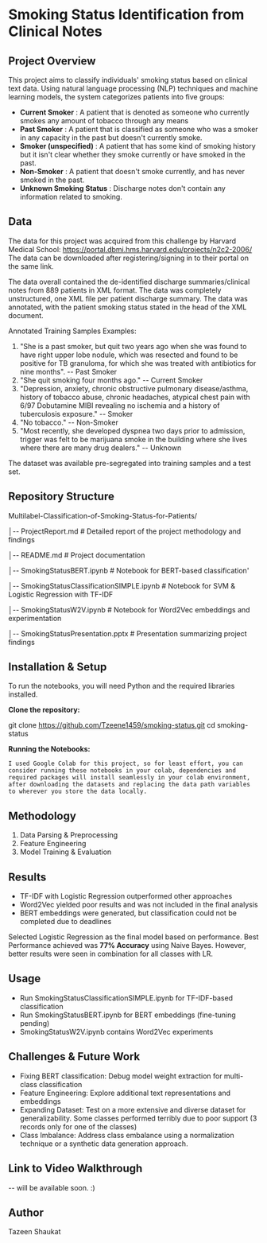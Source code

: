 # Smoking Status Identification from Clinical Notes  

## Project Overview  
This project aims to classify individuals' smoking status based on clinical text data. Using natural language processing (NLP) techniques and machine learning models, the system categorizes patients into five groups:  

- **Current Smoker**  : A patient that is denoted as someone who currently smokes any amount of tobacco through any means
- **Past Smoker**  :  A patient that is classified as someone who was a smoker in any capacity in the past but doesn't currently smoke. 
- **Smoker (unspecified)**  : A patient that has some kind of smoking history but it isn't clear whether they smoke currently or have smoked in the past.
- **Non-Smoker**  : A patient that doesn't smoke currently, and has never smoked in the past.
- **Unknown Smoking Status**  : Discharge notes don't contain any information related to smoking. 



## Data 

The data for this project was acquired from this challenge by Harvard Medical School: https://portal.dbmi.hms.harvard.edu/projects/n2c2-2006/ The data can be downloaded after registering/signing in to their portal on the same link. 

The data overall contained the de-identified discharge summaries/clinical notes from 889 patients in XML format. The data was completely unstructured, one XML file per patient discharge summary. The data was annotated, with the patient smoking status stated in the head of the XML document. 

Annotated Training Samples Examples:

1. "She is a past smoker, but quit two years ago when she was found to have right upper lobe nodule, which was resected and found to be positive for TB granuloma, for which she was treated with antibiotics for nine months". -- Past Smoker
2. "She quit smoking four months ago." -- Current Smoker
3. "Depression, anxiety, chronic obstructive pulmonary disease/asthma, history of tobacco abuse, chronic headaches, atypical chest pain with 6/97 Dobutamine MIBI revealing no ischemia and a history of tuberculosis exposure." -- Smoker
4. "No tobacco." -- Non-Smoker
5. "Most recently, she developed dyspnea two days prior to admission, trigger was felt to be marijuana smoke in the building where she lives where there are many drug dealers." -- Unknown

The dataset was available pre-segregated into training samples and a test set.  

## Repository Structure  


Multilabel-Classification-of-Smoking-Status-for-Patients/ 

│-- ProjectReport.md # Detailed report of the project methodology and findings

│-- README.md # Project documentation

│-- SmokingStatusBERT.ipynb # Notebook for BERT-based classification'

│-- SmokingStatusClassificationSIMPLE.ipynb # Notebook for SVM & Logistic Regression with TF-IDF

│-- SmokingStatusW2V.ipynb # Notebook for Word2Vec embeddings and experimentation

│-- SmokingStatusPresentation.pptx # Presentation summarizing project findings


## Installation & Setup  
To run the notebooks, you will need Python and the required libraries installed.  

**Clone the repository:**  
   
   git clone https://github.com/Tzeene1459/smoking-status.git
   cd smoking-status

**Running the Notebooks:**

    I used Google Colab for this project, so for least effort, you can consider running these notebooks in your colab, dependencies and required packages will install seamlessly in your colab environment, after downloading the datasets and replacing the data path variables to wherever you store the data locally. 

## Methodology

1. Data Parsing & Preprocessing
2. Feature Engineering
3. Model Training & Evaluation

## Results 

- TF-IDF with Logistic Regression outperformed other approaches
- Word2Vec yielded poor results and was not included in the final analysis
- BERT embeddings were generated, but classification could not be completed due to deadlines 

Selected Logistic Regression as the final model based on performance. Best Performance achieved was **77% Accuracy** using Naive Bayes. However, better results were seen in combination for all classes with LR.  

## Usage

- Run SmokingStatusClassificationSIMPLE.ipynb for TF-IDF-based classification
- Run SmokingStatusBERT.ipynb for BERT embeddings (fine-tuning pending)
- SmokingStatusW2V.ipynb contains Word2Vec experiments

## Challenges & Future Work

- Fixing BERT classification: Debug model weight extraction for multi-class classification
- Feature Engineering: Explore additional text representations and embeddings
- Expanding Dataset: Test on a more extensive and diverse dataset for generalizability. Some classes performed terribly due to poor support (3 records only for one of the classes)
- Class Imbalance: Address class embalance using a normalization technique or a synthetic data generation approach. 

## Link to Video Walkthrough 

-- will be available soon. :) 

## Author 

Tazeen Shaukat

